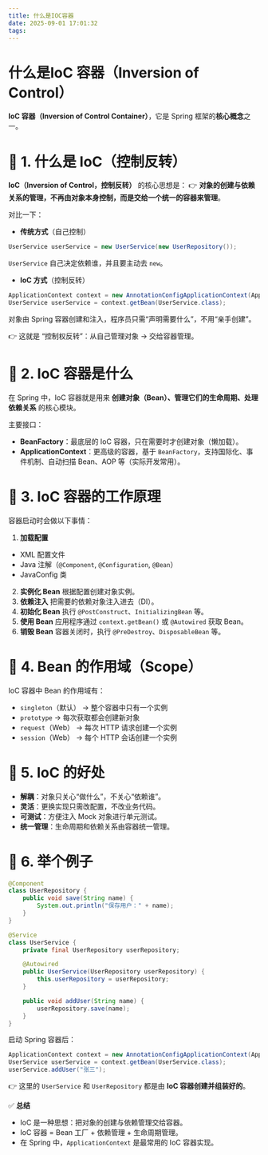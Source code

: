 ```yaml
---
title: 什么是IOC容器
date: 2025-09-01 17:01:32
tags:
---
```



# 什么是IoC 容器（Inversion of Control）
 **IoC 容器（Inversion of Control Container）**，它是 Spring 框架的**核心概念**之一。



# 🔹 1. 什么是 IoC（控制反转）


**IoC（Inversion of Control，控制反转）** 的核心思想是：
👉 **对象的创建与依赖关系的管理，不再由对象本身控制，而是交给一个统一的容器来管理**。

<!--more-->
对比一下：


- **传统方式**（自己控制）

```java
UserService userService = new UserService(new UserRepository());

```


`UserService` 自己决定依赖谁，并且要主动去 `new`。
- **IoC 方式**（控制反转）

```java
ApplicationContext context = new AnnotationConfigApplicationContext(AppConfig.class);
UserService userService = context.getBean(UserService.class);

```


对象由 Spring 容器创建和注入，程序员只需“声明需要什么”，不用“亲手创建”。

👉 这就是 “控制权反转”：从自己管理对象 → 交给容器管理。



# 🔹 2. IoC 容器是什么


在 Spring 中，IoC 容器就是用来 **创建对象（Bean）、管理它们的生命周期、处理依赖关系** 的核心模块。


主要接口：


- **BeanFactory**：最底层的 IoC 容器，只在需要时才创建对象（懒加载）。
- **ApplicationContext**：更高级的容器，基于 `BeanFactory`，支持国际化、事件机制、自动扫描 Bean、AOP 等（实际开发常用）。


# 🔹 3. IoC 容器的工作原理


容器启动时会做以下事情：


1. **加载配置**

- XML 配置文件
- Java 注解（`@Component`, `@Configuration`, `@Bean`）
- JavaConfig 类
2. **实例化 Bean**
根据配置创建对象实例。
3. **依赖注入**
把需要的依赖对象注入进去（DI）。
4. **初始化 Bean**
执行 `@PostConstruct`、`InitializingBean` 等。
5. **使用 Bean**
应用程序通过 `context.getBean()` 或 `@Autowired` 获取 Bean。
6. **销毁 Bean**
容器关闭时，执行 `@PreDestroy`、`DisposableBean` 等。


# 🔹 4. Bean 的作用域（Scope）


IoC 容器中 Bean 的作用域有：


- `singleton`（默认） → 整个容器中只有一个实例
- `prototype` → 每次获取都会创建新对象
- `request`（Web） → 每次 HTTP 请求创建一个实例
- `session`（Web） → 每个 HTTP 会话创建一个实例


# 🔹 5. IoC 的好处


- **解耦**：对象只关心“做什么”，不关心“依赖谁”。
- **灵活**：更换实现只需改配置，不改业务代码。
- **可测试**：方便注入 Mock 对象进行单元测试。
- **统一管理**：生命周期和依赖关系由容器统一管理。


# 🔹 6. 举个例子


```java
@Component
class UserRepository {
    public void save(String name) {
        System.out.println("保存用户：" + name);
    }
}

@Service
class UserService {
    private final UserRepository userRepository;

    @Autowired
    public UserService(UserRepository userRepository) {
        this.userRepository = userRepository;
    }

    public void addUser(String name) {
        userRepository.save(name);
    }
}

```

启动 Spring 容器后：


```java
ApplicationContext context = new AnnotationConfigApplicationContext(AppConfig.class);
UserService userService = context.getBean(UserService.class);
userService.addUser("张三");

```

👉 这里的 `UserService` 和 `UserRepository` 都是由 **IoC 容器创建并组装好的**。



✅ **总结**


- IoC 是一种思想：把对象的创建与依赖管理交给容器。
- IoC 容器 = Bean 工厂 + 依赖管理 + 生命周期管理。
- 在 Spring 中，`ApplicationContext` 是最常用的 IoC 容器实现。